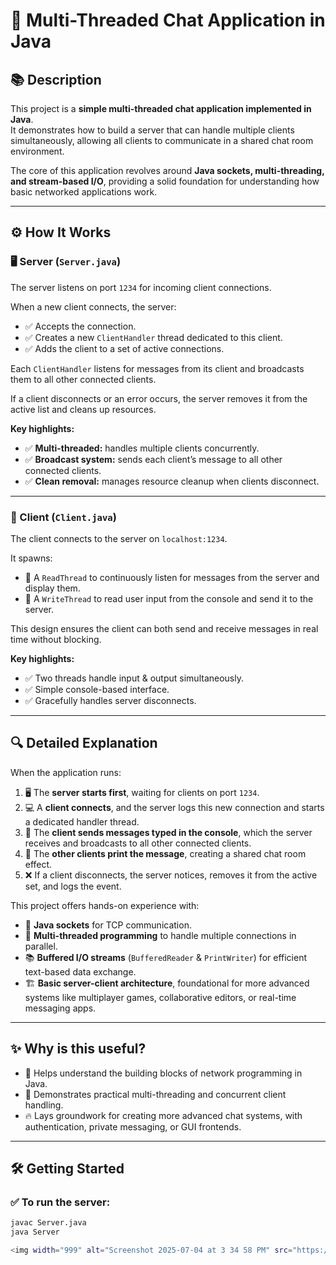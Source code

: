 # 🚀 Multi-Threaded Chat Application in Java

## 📚 Description

This project is a **simple multi-threaded chat application implemented in Java**.  
It demonstrates how to build a server that can handle multiple clients simultaneously, allowing all clients to communicate in a shared chat room environment.  

The core of this application revolves around **Java sockets, multi-threading, and stream-based I/O**, providing a solid foundation for understanding how basic networked applications work.

---

## ⚙️ How It Works

### 🖥️ Server (`Server.java`)

The server listens on port `1234` for incoming client connections.

When a new client connects, the server:
- ✅ Accepts the connection.
- ✅ Creates a new `ClientHandler` thread dedicated to this client.
- ✅ Adds the client to a set of active connections.

Each `ClientHandler` listens for messages from its client and broadcasts them to all other connected clients.

If a client disconnects or an error occurs, the server removes it from the active list and cleans up resources.

**Key highlights:**
- ✅ **Multi-threaded:** handles multiple clients concurrently.
- ✅ **Broadcast system:** sends each client’s message to all other connected clients.
- ✅ **Clean removal:** manages resource cleanup when clients disconnect.

---

### 💬 Client (`Client.java`)

The client connects to the server on `localhost:1234`.

It spawns:
- 🧵 A `ReadThread` to continuously listen for messages from the server and display them.
- 📝 A `WriteThread` to read user input from the console and send it to the server.

This design ensures the client can both send and receive messages in real time without blocking.

**Key highlights:**
- ✅ Two threads handle input & output simultaneously.
- ✅ Simple console-based interface.
- ✅ Gracefully handles server disconnects.

---

## 🔍 Detailed Explanation

When the application runs:

1. 🖥️ The **server starts first**, waiting for clients on port `1234`.
2. 💻 A **client connects**, and the server logs this new connection and starts a dedicated handler thread.
3. 💬 The **client sends messages typed in the console**, which the server receives and broadcasts to all other connected clients.
4. 📢 The **other clients print the message**, creating a shared chat room effect.
5. ❌ If a client disconnects, the server notices, removes it from the active set, and logs the event.

This project offers hands-on experience with:
- 🔌 **Java sockets** for TCP communication.
- 🧵 **Multi-threaded programming** to handle multiple connections in parallel.
- 📚 **Buffered I/O streams** (`BufferedReader` & `PrintWriter`) for efficient text-based data exchange.
- 🏗 **Basic server-client architecture**, foundational for more advanced systems like multiplayer games, collaborative editors, or real-time messaging apps.

---

## ✨ Why is this useful?

- 🧠 Helps understand the building blocks of network programming in Java.
- 🚀 Demonstrates practical multi-threading and concurrent client handling.
- 🔥 Lays groundwork for creating more advanced chat systems, with authentication, private messaging, or GUI frontends.

---

## 🛠️ Getting Started

### ✅ To run the server:
```bash
javac Server.java
java Server

<img width="999" alt="Screenshot 2025-07-04 at 3 34 58 PM" src="https://github.com/user-attachments/assets/58fb541d-5989-4a4a-abf9-ceb18208f398" />


